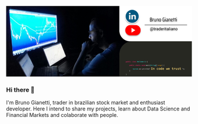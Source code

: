 <img width="900" alt="rename screenshot" src="https://github.com/BrunoGianetti/BrunoGianetti/blob/main/Github_capa.png">

### Hi there 👋

I'm Bruno Gianetti, trader in brazilian stock market and enthusiast developer. Here I intend to share my projects, learn about Data Science and Financial Markets and colaborate with people.


<!--
**BrunoGianetti/BrunoGianetti** is a ✨ _special_ ✨ repository because its `README.md` (this file) appears on your GitHub profile.

Here are some ideas to get you started:

- 🔭 I’m currently working on ...
- 🌱 I’m currently learning ...
- 👯 I’m looking to collaborate on ...
- 🤔 I’m looking for help with ...
- 💬 Ask me about ...
- 📫 How to reach me: ...
- 😄 Pronouns: ...
- ⚡ Fun fact: ...
-->

